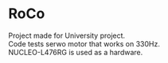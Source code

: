 # RoCo
Project made for University project.  
Code tests serwo motor that works on 330Hz.  
NUCLEO-L476RG is used as a hardware.
